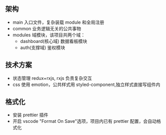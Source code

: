 ## 架构

- main 入口文件，复杂装载 module 和全局注册
- common 业务逻辑无关的公共事物
- modules 域模块，该项目共两个域：
  - dashboard(核心域) 数据看板模块
  - auth(支撑域) 鉴权模块

## 技术方案

- 状态管理 redux+rxjs, rxjs 负责复杂交互
- css 使用 emotion，公共样式用 styled-component,独立样式直接写组件内

## 格式化

- 安装 prettier 插件
- 开启 vscode "Format On Save"选项，项目内已有 prettier 配置，会自动格式化
